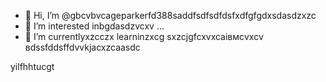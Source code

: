- 👋 Hi, I’m @gbcvbvcageparkerfd388saddfsdfsdfdsfxdfgfgdxsdasdzxzc
- 👀 I’m interested inbgdasdzvcxv ...
- 🌱 I’m currentlyxzcczx learninzxcg sxzcjgfcxvxcаівмсvxcv
вdssfddsffdvvkjacxzcaasdc
<!---zxcxzcпмbcvbcvbcvxv
gagep,/rker388/gaczxcx `README.md` (cxzthis file) appears on your GitHub prafgofile.
You can click the Preview link to take a look at your changes.іваdfsfds
--->
yilfhhtucgt

